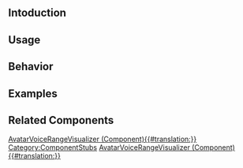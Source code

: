 <languages></languages> <translate>

## Intoduction

## Usage

## Behavior

## Examples

## Related Components

</translate>

[AvatarVoiceRangeVisualizer
(Component){{#translation:}}](Category:Components{{#translation:}} "wikilink")
[Category:ComponentStubs](Category:ComponentStubs "wikilink")
[AvatarVoiceRangeVisualizer
(Component){{#translation:}}](Category:Components:Users:Common_Avatar_System:Audio{{#translation:}} "wikilink")